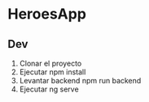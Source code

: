 # HeroesApp

## Dev

1. Clonar el proyecto
2. Ejecutar npm install
3. Levantar backend npm run backend
4. Ejecutar ng serve
